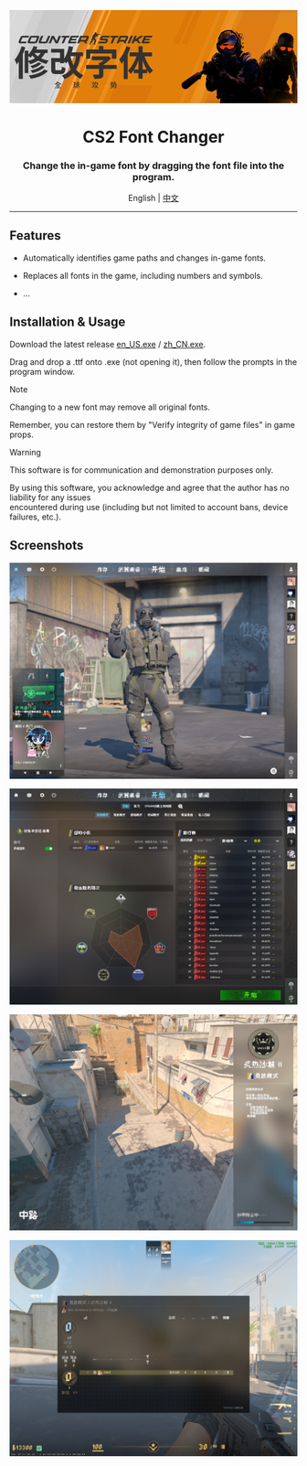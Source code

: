 <center>

![Banner of CS2 Font Changer](/pic/banner.png)

# CS2 Font Changer

### Change the in-game font by dragging the font file into the program.

English | [中文](/README-zh.md)

</center>

---

## Features

- Automatically identifies game paths and changes in-game fonts.

- Replaces all fonts in the game, including numbers and symbols.

- ...

## Installation & Usage

Download the latest release [en_US.exe](https://github.com/Cairl/CS2-Font-Changer/releases/latest/download/en_US.exe) / [zh_CN.exe](https://github.com/Cairl/CS2-Font-Changer/releases/latest/download/zh_CN.exe).

Drag and drop a .ttf onto .exe (not opening it), then follow the prompts in the program window.

> [!NOTE]
>
> Changing to a new font may remove all original fonts.
>
> Remember, you can restore them by "Verify integrity of game files" in game props.

> [!WARNING]
>
> This software is for communication and demonstration purposes only.
>
> By using this software, you acknowledge and agree that the author has no liability for any issues  
encountered during use (including but not limited to account bans, device failures, etc.).

## Screenshots

![Start page of CS2](/pic/startpage.png)

![Premier ranking page](/pic/ranking.png)

![Map loading page](/pic/loading.png)

![In-game scoreboard](/pic/ingame.png)
